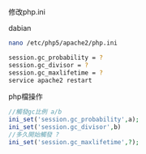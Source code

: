 
修改php.ini

dabian

```sh
nano /etc/php5/apache2/php.ini

session.gc_probability = ?
session.gc_divisor = ?
session.gc_maxlifetime = ?
service apache2 restart
```

php檔操作

```php
//觸發gc比例 a/b
ini_set('session.gc_probability',a);
ini_set('session.gc_divisor',b)
//多久開始觸發 ?
ini_set('session.gc_maxlifetime',?);
```
